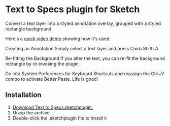 # Text to Specs plugin for Sketch
Convert a text layer into a styled annotation overlay, grouped with a styled rectangle background.

Here's a [quick video demo](https://www.youtube.com/watch?v=) showing how it's used.

Creating an Annotation
Simply select a text layer and press Cmd+Shift+A.

Re-fitting the Background
If you alter the text, you can re-fit the background rectangle
by re-invoking the plugin.

Go into System Preferences for Keyboard Shortcuts and reassign the Ctrl+V combo to activate Better Paste.  Life is good!


## Installation
1. [Download Text to Specs.sketchplugin.](https://github.com/kenmoore/sketch-text-to-specs/archive/master.zip)
2. Unzip the archive
3. Double-click the .sketchplugin file to install it
